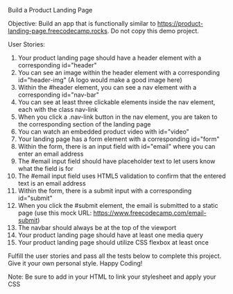 Build a Product Landing Page

Objective: Build an app that is functionally similar to https://product-landing-page.freecodecamp.rocks. Do not copy this demo project.

User Stories:

1. Your product landing page should have a header element with a corresponding id="header"
2. You can see an image within the header element with a corresponding id="header-img" (A logo would make a good image here)
3. Within the #header element, you can see a nav element with a corresponding id="nav-bar"
4. You can see at least three clickable elements inside the nav element, each with the class nav-link
5. When you click a .nav-link button in the nav element, you are taken to the corresponding section of the landing page
6. You can watch an embedded product video with id="video"
7. Your landing page has a form element with a corresponding id="form"
8. Within the form, there is an input field with id="email" where you can enter an email address
9. The #email input field should have placeholder text to let users know what the field is for
10. The #email input field uses HTML5 validation to confirm that the entered text is an email address
11. Within the form, there is a submit input with a corresponding id="submit"
12. When you click the #submit element, the email is submitted to a static page (use this mock URL: https://www.freecodecamp.com/email-submit)
13. The navbar should always be at the top of the viewport
14. Your product landing page should have at least one media query
15. Your product landing page should utilize CSS flexbox at least once

Fulfill the user stories and pass all the tests below to complete this project. Give it your own personal style. Happy Coding!

Note: Be sure to add <link rel="stylesheet" href="styles.css"> in your HTML to link your stylesheet and apply your CSS
